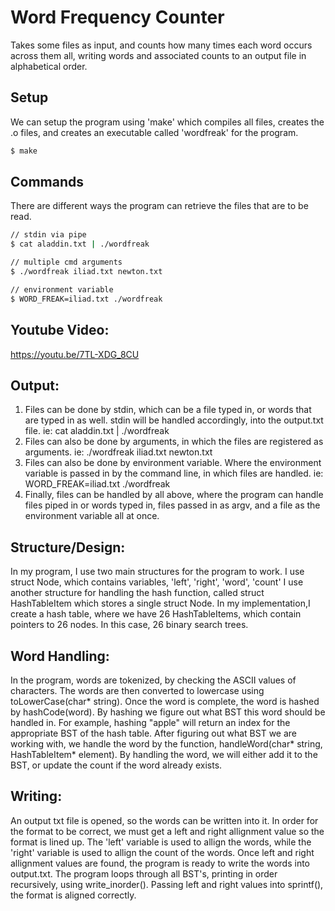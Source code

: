 # Word Frequency Counter
Takes some files as input, and counts how many times each 
word occurs across them all, writing words and associated 
counts to an output file in alphabetical order.

## Setup
We can setup the program using 'make' which compiles all files, creates the .o files, and creates an executable called 'wordfreak' for the program.
```sh
$ make
```

## Commands
There are different ways the program can retrieve the files that are to be read. 
```sh
// stdin via pipe
$ cat aladdin.txt | ./wordfreak 

// multiple cmd arguments
$ ./wordfreak iliad.txt newton.txt

// environment variable
$ WORD_FREAK=iliad.txt ./wordfreak
```

## Youtube Video:
https://youtu.be/7TL-XDG_8CU

## Output: 
1. Files can be done by stdin, which can be a file typed in, or words
that are typed in as well. stdin will be handled accordingly, into 
the output.txt file. 
ie: cat aladdin.txt | ./wordfreak
2. Files can also be done by arguments, in which the files are registered
as arguments. 
ie: ./wordfreak iliad.txt newton.txt
3. Files can also be done by environment variable. Where the environment 
variable is passed in by the command line, in which files are handled.
ie: WORD_FREAK=iliad.txt ./wordfreak
4. Finally, files can be handled by all above, where the program can handle
files piped in or words typed in, files passed in as argv, and a file as
the environment variable all at once.

## Structure/Design: 
In my program, I use two main structures for the program to work. I use 
struct Node, which contains variables, 'left', 'right', 'word', 'count'
I use another structure for handling the hash function, called 
struct HashTableItem which stores a single struct Node. In my implementation,I create a hash table, where we have 26 HashTableItems, which contain pointers to 26 nodes. In this case, 26 binary search trees.

## Word Handling:
In the program, words are tokenized, by checking the ASCII values of 
characters. The words are then converted to lowercase using toLowerCase(char* string). 
Once the word is complete, the word is hashed by hashCode(word). By hashing we figure
out what BST this word should be handled in. For example, hashing "apple"
will return an index for the appropriate BST of the hash table. After 
figuring out what BST we are working with, we handle the word by the
function, handleWord(char* string, HashTableItem* element). By handling 
the word, we will either add it to the BST, or update the count if the 
word already exists.  

## Writing:
An output txt file is opened, so the words can be written into it. In order
for the format to be correct, we must get a left and right allignment value
so the format is lined up. The 'left' variable is used to allign the words,
while the 'right' variable is used to allign the count of the words. Once
left and right allignment values are found, the program is ready to write
the words into output.txt. The program loops through all BST's, printing 
in order recursively, using write_inorder(). Passing left and right values
into sprintf(), the format is aligned correctly.